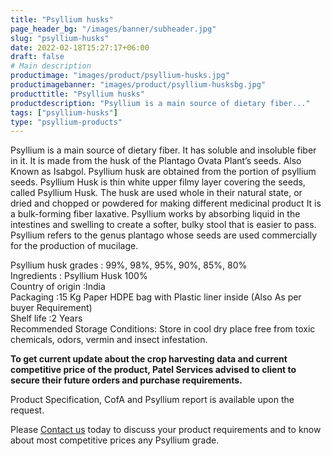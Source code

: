 ```yaml
---
title: "Psyllium husks"
page_header_bg: "/images/banner/subheader.jpg"
slug: "psyllium-husks"
date: 2022-02-18T15:27:17+06:00
draft: false
# Main description
productimage: "images/product/psyllium-husks.jpg"
productimagebanner: "images/product/psyllium-husksbg.jpg"
producttitle: "Psyllium husks"
productdescription: "Psyllium is a main source of dietary fiber..."
tags: ["psyllium-husks"]
type: "psyllium-products"
---
```


Psyllium is a main source of dietary fiber. It has soluble and insoluble fiber in it. It is made from the husk of the Plantago Ovata Plant’s seeds. Also Known as Isabgol. Psyllium husk are obtained from the portion of psyllium seeds. Psyllium Husk is thin white upper filmy layer covering the seeds, called Psyllium Husk. The husk are used whole in their natural state, or dried and chopped or powdered for making different medicinal product It is a bulk-forming fiber laxative. Psyllium works by absorbing liquid in the intestines and swelling to create a softer, bulky stool that is easier to pass. Psyllium refers to the genus plantago whose seeds are used commercially for the production of mucilage.

Psyllium husk grades	: 99%, 98%, 95%, 90%, 85%, 80%</br>
Ingredients	: Psyllium Husk 100%</br>
Country of origin	:India</br>
Packaging	:15 Kg Paper HDPE bag with Plastic liner inside (Also As per buyer Requirement)</br>
Shelf life	:2 Years</br>
Recommended Storage Conditions: Store in cool dry place free from toxic chemicals, odors, vermin and insect infestation.</br>

**To get current update about the crop harvesting data and current competitive price of the product, Patel Services advised to client to secure their future orders and purchase requirements.**

Product Specification, CofA and Psyllium report is available upon the request.

Please [Contact us](/contactus) today to discuss your product requirements and to know about most competitive prices any Psyllium grade.